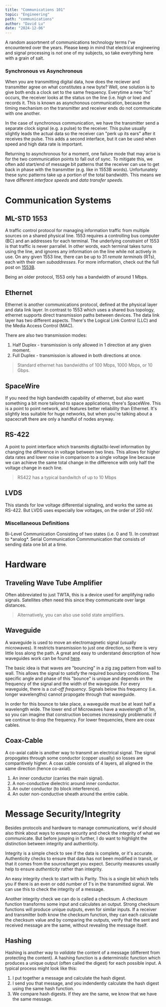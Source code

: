 ```yaml
---
title: "Communications 101"
topic: "Engineering"
path: "communications"
author: "David Lu"
date: "2024-12-06"
---
```


A random assortment of communications technology terms I've encountered over the years. Please keep in mind that electrical engineering and signal processing is *not* one of my subjects, so take everything here with a grain of salt. 


### Synchronous vs Asynchronous

When you are transmitting digital data, how does the reciever and transmitter agree on what constitutes a new byte? Well, one solution is to give both ends a clock set to the same frequency. Everytime a new "tic" occurs, the receiver looks at the status on the line (i.e. high or low) and records it. This is known as asynchonous communication, because the timing mechanism on the transmitter and receiver ends do not communicate with one another. 

In the case of synchronous communication, we have the transmitter send a separate clock signal (e.g. a pulse) to the receiver. This pulse usually slightly leads the actual data so the receiver can "perk up its ears" after it receives the pulse. This adds a second interface, but it can be used when speed and high data rate is important.

Returning to asynchronous for a moment, one failure mode that may arise is for the two communication points to fall out of sync. To mitigate this, we often add start/end of message bit patterns that the receiver can use to get back in phase with the transmitter (e.g. like in 1553B words). Unfortunately these sync patterns take up a portion of the total bandwidth. This means we have different *interface speeds* and *data transfer speeds*. 

# Communication Systems

<v-divider></v-divider>

## ML-STD 1553

A traffic control protocol for managing information traffic from multiple sources on a shared physical line. 1553 requires a controlling bus computer (BC) and an addresses for each terminal. The underlying constraint of 1553 is that traffic is never parrallel. In other words, each terminal takes turns using the line, and ignores any information on the line while not actively in use. On any given 1553 line, there can be up to 31 *remote terminals* (RTs), each with their own *subaddresses*. For more information, check out the full post on [1553B](/posts/1553B/). 

<v-card variant="tonal">
  <v-card-text>
    Being an older protocol, 1553 only has a bandwidth of around 1 Mbps.
  </v-card-text>
</v-card>


## Ethernet

Ethernet is another communications protocol, defined at the physical layer and data link layer. In contrast to 1553 which uses a shared bus topology, ethernet supports direct transmission paths between devices. The data link layer has two different aspects. There's the Logical Link Control (LLC) and the Media Access Control (MAC).

There are also two transmission modes:

1. Half Duplex - transmission is only allowed in 1 direction at any given moment.
2. Full Duplex - transmission is allowed in both directions at once.

> Standard ethernet has bandwidths of 100 Mbps, 1000 Mbps, or 10 Gbps. 

## SpaceWire

If you need the high bandwidth capability of ethernet, but also want something a bit more tailored to space applications, there's SpaceWire. This is a point to point network, and features better reliability than Ethernet. It's slightly less suitable for huge networks, but when you're talking about a spacecraft there are only a handful of nodes anyway. 


## RS-422

A point to point interface which transmits digital/bi-level information by changing the difference in voltage between two lines. This allows for higher data rates and lower noise in comparison to a single voltage line because we can achieve the same total change in the difference with only half the voltage change in each line. 

> RS422 has a typical bandwitch of up to 10 Mbps

## LVDS

This stands for low voltage differential signaling, and works the same as RS-422. But LVDS uses especially low voltages, on the order of 250 mV. 

### Miscellaneous Definitions

<v-card variant="tonal" class="mb-5 mt-5">
    <v-card-title>Bi-Level Communication</v-card-title>
    <v-card-text>
    Consisting of two states (i.e. 0 and 1). In constrast to *analog*.
    </v-card-text>
</v-card>

<v-card variant="tonal" class="mb-5">
    <v-card-title>Serial Communication</v-card-title>
    <v-card-text>
    Commmunication that consists of sending data one bit at a time. 
    </v-card-text>
</v-card>


# Hardware

<v-divider></v-divider>

## Traveling Wave Tube Amplifier

Often abbreviated to just TWTA, this is a device used for amplifying radio signals. Satellites often need this since they communicate over large distances. 

> Alternatively, you can also use solid state amplifiers. 

## Waveguide

A waveguide is used to move an electromagnetic signal (usually microwaves). It restricts transmission to just one direction, so there is very little loss along the path. A great and easy to understand description of how waveguides work can be found [here](https://www.pa3fwm.nl/technotes/tn21-how-does-a-waveguide-work.html).

The basic idea is that waves are "bouncing" in a zig zag pattern from wall to wall. This allows the signal to satisfy the required boundary conditions. The specific angle and phase of this "bounce" is unique and depends on the frequency of the signal and the width of the waveguide. For every waveguide, there is a *cut-off frequency*. Signals below this frequency (i.e. longer wavelengths) cannot propogate through that waveguide. 

In order for this bounce to take place, a waveguide must be at least half a wavelength wide. The lower end of Microwaves have a wavelength of 1m, so you can imagine that construction becomes increasingly problematic if we continue to drop the frequency. For lower frequencies, there are coax cables.

## Coax-Cable

A co-axial cable is another way to transmit an electrical signal. The signal propogates through some conductor (copper usually) so losses are comparitively higher. A coax cable consists of 4 layers, all aligned in the same direction (hence co-axial).

1. An inner conductor (carries the main signal).
2. A non-conductive dielectric around inner conductor.
3. An outer conductor (to block interference).
4. An outer non-conductive sheath around the entire cable. 

# Message Security/Integrity

<v-divider></v-divider>

Besides protocols and hardware to manage communications, we'd should also think about ways to ensure security and check the integrity of what we communicate. But before jumping in further, I do want to highlight the distinction between integrity and authenticity. 

Integrity is a simple check to see if the data is complete, or it's accurate. Authenticity checks to ensure that data has not been modified in transit, or that it comes from the source/target you expect. Security measures usually help to ensure *authenticity* rather than integrity.  

An easy integrity check to start with is Parity. This is a single bit which tells you if there is an even or odd number of 1's in the transmitted signal. We can use this to check the integrity of a message.

Another integrity check we can do is called a checksum. A checksum function transforms some input and calculates an output. Strong checksum functions will produce unique outputs, even for similar inputs. If a receiver and transmitter both know the checksum function, they can each calculate the checksum value and by comparing the outputs, verify that the sent and received message are the same, without revealing the message itself. 

## Hashing

Hashing is another way to *validate* the content of a message (different from protecting the content). A hashing function is a deterministic function which produces a unique output (often called the digest) for each possible input. A typical process might look like this:

1. I put together a message and calculate the hash digest.
2. I send you that message, and you indendently calculate the hash digest using the same hash function.
3. We compare hash digests. If they are the same, we know that we have the same message. 



